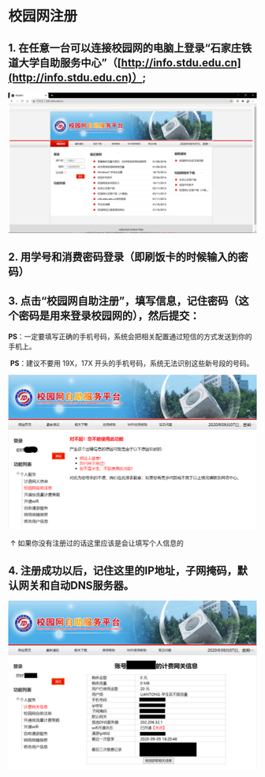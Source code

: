 # 校园网注册

## 1. 在任意一台可以连接校园网的电脑上登录“石家庄铁道大学自助服务中心”（[http://info.stdu.edu.cn](http://info.stdu.edu.cn)）;

![&#x81EA;&#x52A9;&#x670D;&#x52A1;](../.gitbook/assets/1.png)

## 2. 用学号和消费密码登录（即刷饭卡的时候输入的密码）

## 3. 点击“校园网自助注册”，填写信息，记住密码（这个密码是用来登录校园网的），然后提交：

​ **PS**：一定要填写正确的手机号码，系统会把相关配置通过短信的方式发送到你的手机上。

​ **PS**：建议不要用 19X，17X 开头的手机号码，系统无法识别这些新号段的号码。

![&#x6CE8;&#x518C;](../.gitbook/assets/2.png)

​ ↑ 如果你没有注册过的话这里应该是会让填写个人信息的

## 4. 注册成功以后，记住这里的IP地址，子网掩码，默认网关和自动DNS服务器。

![&#x6CE8;&#x518C;&#x6210;&#x529F;](../.gitbook/assets/3.png)

